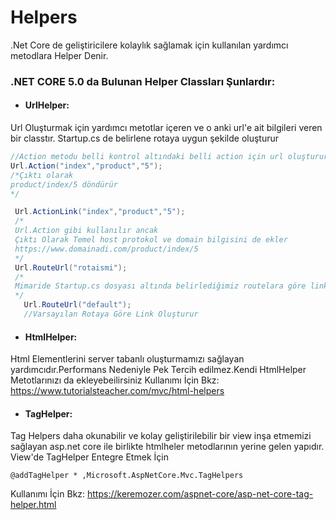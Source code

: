 
# Helpers
.Net Core de geliştiricilere kolaylık sağlamak için kullanılan yardımcı metodlara Helper Denir.
### .NET CORE 5.0 da Bulunan Helper Classları Şunlardır:

- #### UrlHelper:
Url Oluşturmak için yardımcı metotlar içeren ve o anki url'e ait bilgileri veren bir classtır.
Startup.cs de belirlene rotaya uygun şekilde oluşturur
```C#
//Action metodu belli kontrol altındaki belli action için url oluşturur
Url.Action("index","product","5");
/*Çıktı olarak
product/index/5 döndürür
*/

 Url.ActionLink("index","product","5");
 /*
 Url.Action gibi kullanılır ancak
 Çıktı Olarak Temel host protokol ve domain bilgisini de ekler
 https://www.domainadi.com/product/index/5 
 */
 Url.RouteUrl("rotaismi");
 /*
 Mimaride Startup.cs dosyası altında belirlediğimiz routelara göre link oluşturur
 */
   Url.RouteUrl("default");
   //Varsayılan Rotaya Göre Link Oluşturur

```
- #### HtmlHelper:
Html Elementlerini server tabanlı oluşturmamızı sağlayan yardımcıdır.Performans Nedeniyle Pek Tercih edilmez.Kendi HtmlHelper Metotlarınızı da ekleyebeilirsiniz
Kullanımı İçin Bkz:
https://www.tutorialsteacher.com/mvc/html-helpers

- #### TagHelper:
Tag Helpers daha okunabilir ve kolay geliştirilebilir bir view inşa etmemizi sağlayan asp.net core ile birlikte htmlheler metodlarının yerine gelen yapıdır.
View'de TagHelper Entegre Etmek İçin
```CSHTML
@addTagHelper * ,Microsoft.AspNetCore.Mvc.TagHelpers
```
Kullanımı İçin Bkz:
https://keremozer.com/aspnet-core/asp-net-core-tag-helper.html